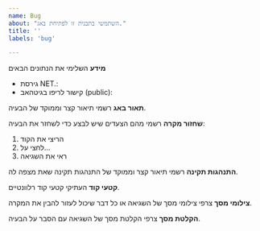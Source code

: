 ```yaml
---
name: Bug
about: "השתמשי בתבנית זו לפתיחת באג."
title: ''
labels: 'bug'

---
```

**מידע**
השלימי את הנתונים הבאים
- גירסת NET.:
- קישור לריפו בגיטהאב (public):
  

**תאור באג**
רשמי תיאור קצר וממוקד של הבעיה.


**שחזור מקרה**
רשמי מהם הצעדים שיש לבצע כדי לשחזר את הבעיה:
1. הריצי את הקוד
2. לחצי על...
3. ראי את השגיאה


**התנהגות תקינה**
רשמי תיאור קצר וממוקד של התנהגות תקינה שאת מצפה לה.


**קטעי קוד**
העתיקי קטעי קוד רלוונטיים.



**צילומי מסך**
צרפי צילומי מסך של השגיאה או כל דבר שיכול לעזור להבין את המקרה.


**הקלטת מסך**
צרפי הקלטת מסך של השגיאה עם הסבר על הבעיה.

